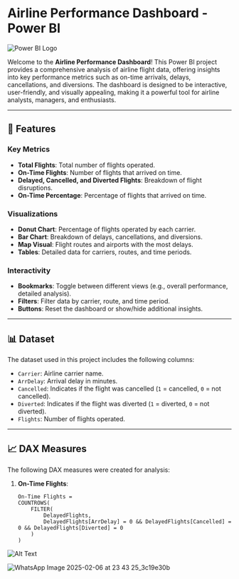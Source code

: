 # Airline Performance Dashboard - Power BI

![Power BI Logo](https://img.icons8.com/color/48/power-bi.png) 

Welcome to the **Airline Performance Dashboard**! This Power BI project provides a comprehensive analysis of airline flight data, offering insights into key performance metrics such as on-time arrivals, delays, cancellations, and diversions. The dashboard is designed to be interactive, user-friendly, and visually appealing, making it a powerful tool for airline analysts, managers, and enthusiasts.

---

## 🚀 Features

### **Key Metrics**
- **Total Flights**: Total number of flights operated.
- **On-Time Flights**: Number of flights that arrived on time.
- **Delayed, Cancelled, and Diverted Flights**: Breakdown of flight disruptions.
- **On-Time Percentage**: Percentage of flights that arrived on time.

### **Visualizations**
- **Donut Chart**: Percentage of flights operated by each carrier.
- **Bar Chart**: Breakdown of delays, cancellations, and diversions.
- **Map Visual**: Flight routes and airports with the most delays.
- **Tables**: Detailed data for carriers, routes, and time periods.

### **Interactivity**
- **Bookmarks**: Toggle between different views (e.g., overall performance, detailed analysis).
- **Filters**: Filter data by carrier, route, and time period.
- **Buttons**: Reset the dashboard or show/hide additional insights.

---

## 📊 Dataset

The dataset used in this project includes the following columns:
- `Carrier`: Airline carrier name.
- `ArrDelay`: Arrival delay in minutes.
- `Cancelled`: Indicates if the flight was cancelled (`1` = cancelled, `0` = not cancelled).
- `Diverted`: Indicates if the flight was diverted (`1` = diverted, `0` = not diverted).
- `Flights`: Number of flights operated.

---

## 📈 DAX Measures

The following DAX measures were created for analysis:

1. **On-Time Flights**:
   ```DAX
   On-Time Flights = 
   COUNTROWS(
       FILTER(
           DelayedFlights,
           DelayedFlights[ArrDelay] = 0 && DelayedFlights[Cancelled] = 0 && DelayedFlights[Diverted] = 0
       )
   )
![Alt Text](https://github.com/usamasayed/Airline-Power-Bi-Project/blob/main/Screenshots/WhatsApp%20Image%202025-02-06%20at%2023.43.02_48992eb2.jpg)
   
![WhatsApp Image 2025-02-06 at 23 43 25_3c19e30b](https://github.com/user-attachments/assets/fd3600ca-c183-4f1e-a6fc-db57048c7aa6)
